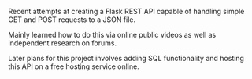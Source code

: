 Recent attempts at creating a Flask REST API capable of handling simple GET and POST requests to a JSON file.

Mainly learned how to do this via online public videos as well as independent research on forums.

Later plans for this project involves adding SQL functionality and hosting this API on a free hosting service online.
